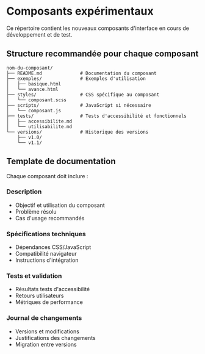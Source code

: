 # Composants expérimentaux

Ce répertoire contient les nouveaux composants d'interface en cours de développement et de test.

## Structure recommandée pour chaque composant

```
nom-du-composant/
├── README.md              # Documentation du composant
├── exemples/              # Exemples d'utilisation
│   ├── basique.html
│   └── avance.html
├── styles/                # CSS spécifique au composant
│   └── composant.scss
├── scripts/               # JavaScript si nécessaire
│   └── composant.js
├── tests/                 # Tests d'accessibilité et fonctionnels
│   ├── accessibilite.md
│   └── utilisabilite.md
└── versions/              # Historique des versions
    ├── v1.0/
    └── v1.1/
```

## Template de documentation

Chaque composant doit inclure :

### Description
- Objectif et utilisation du composant
- Problème résolu
- Cas d'usage recommandés

### Spécifications techniques
- Dépendances CSS/JavaScript
- Compatibilité navigateur
- Instructions d'intégration

### Tests et validation
- Résultats tests d'accessibilité
- Retours utilisateurs
- Métriques de performance

### Journal de changements
- Versions et modifications
- Justifications des changements
- Migration entre versions